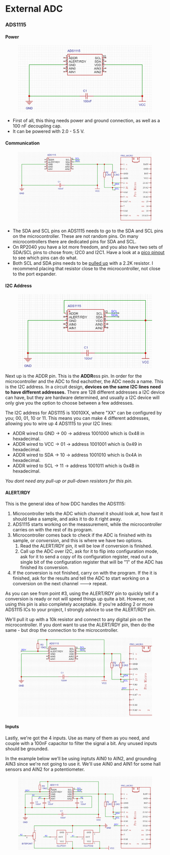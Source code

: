 # External ADC

### ADS1115

#### Power

<figure><img src="../../.gitbook/assets/image (88).png" alt=""><figcaption></figcaption></figure>

* First of all, this thing needs power and ground connection, as well as a 100 nF decoupling cap.&#x20;
* It can be powered with 2.0 - 5.5 V.&#x20;

#### Communication

<figure><img src="../../.gitbook/assets/image (96).png" alt=""><figcaption></figcaption></figure>

* The SDA and SCL pins on ADS1115 needs to go to the SDA and SCL pins on the microcontroller. These are not random pins. On many microcontrollers there are dedicated pins for SDA and SCL.
* On RP2040 you have a lot more freedom, and you also have two sets of SDA/SCL pins to chose from; I2C0 and I2C1. Have a look at a [pico pinout](https://microcontrollerslab.com/wp-content/uploads/2021/01/Raspberry-Pi-Pico-pinout-diagram.svg) to see which pins can do what.&#x20;
* Both SCL and SDA pins needs to be [pulled up](../switch-inputs/shift-registers.md#pull-up-resistors) with a 2.2K resistor. I recommend placing that resistor close to the microcontroller, not close to the port expander.&#x20;

#### I2C Address

<figure><img src="../../.gitbook/assets/image (94).png" alt=""><figcaption></figcaption></figure>

Next up is the ADDR pin. This is the **ADDR**ess pin. In order for the microcontroller and the ADC to find eachother, the ADC needs a name. This is the I2C address. In a circuit design, **devices on the same I2C lines need to have different addresses.** There are 128 different addresses a I2C device can have, but they are hardware determined, and usually a I2C device will only give you the option to choose between a few addresses.

The I2C address for ADS1115 is 10010XX, where "XX" can be configured by you; 00, 01, 10 or 11. This means you can make 4 different addresses, allowing you to wire up 4 ADS1115 to your I2C lines:

* ADDR wired to GND -> 00 -> address 1001000 which is 0x48 in hexadecimal.
* ADDR wired to VCC -> 01 -> address 1001001 which is 0x49 in hexadecimal.
* ADDR wired to SDA -> 10 -> address 1001010 which is 0x4A in hexadecimal.
* ADDR wired to SCL -> 11 -> address 1001011 which is 0x4B in hexadecimal.

_You dont need any pull-up or pull-down resistors for this pin._

#### ALERT/RDY

This is the general idea of how DDC handles the ADS1115:

1. Microcontroller tells the ADC which channel it should look at, how fast it should take a sample, and asks it to do it right away.
2. ADS1115 starts working on the meassurement, while the microcontroller carries on with the rest of its program.
3. Microcontroller comes back to check if the ADC is finished with its sample, or _conversion_, and this is where we have two options.
   1. Read the ALERT/RDY pin, it will be low if conversion is finished.
   2. Call up the ADC over I2C, ask for it to flip into configuration mode, ask for it to send a copy of its configuration register, read out a single bit of the configuration register that will be "1" of the ADC has finished its conversion.
4. If the conversion is not finished, carry on with the program. If the it is finished, ask for the results and tell the ADC to start working on a conversion on the next channel ---> repeat.

As you can see from point #3, using the ALERT/RDY pin to quickly tell if a conversion is ready or not will speed things up quite a bit. However, not using this pin is also completely acceptable. If you're adding 2 or more ADS1115 ICs to your project, I strongly advice to use the ALERT/RDY pin.&#x20;

We'll pull it up with a 10k resistor and connect to any digital pin on the microcontroller. If you dont want to use the ALERT/RDY pin, then do the same - but drop the connection to the microcontroller.&#x20;

<figure><img src="../../.gitbook/assets/image (70).png" alt=""><figcaption></figcaption></figure>

#### Inputs

Lastly, we're got the 4 inputs. Use as many of them as you need, and couple with a 100nF capacitor to filter the signal a bit. Any unused inputs should be grounded.&#x20;

In the example below we'll be using inptuts AIN0 to AIN2, and grounding AIN3 since we're not going to use it. We'll use AIN0 and AIN1 for some hall sensors and AIN2 for a potentiometer.&#x20;

<figure><img src="../../.gitbook/assets/image (1).png" alt=""><figcaption></figcaption></figure>

